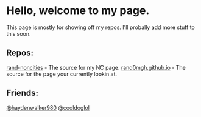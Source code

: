 # Hello, welcome to my page.
This page is mostly for showing off my repos. I'll probally add more stuff to this soon.
## Repos:
[rand-noncities](https://github.com/rand0mgh/rand-noncities) - The source for my NC page.
[rand0mgh.github.io](https://github.com/rand0mgh/rand0m.github.io) - The source for the page your currently lookin at.
## Friends:
[@haydenwalker980](https://github.com/haydenwalker980)
[@cooldoglol](https://github.com/cooldoglol)
